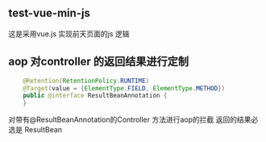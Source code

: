 ## test-vue-min-js
这是采用vue.js 实现前天页面的js 逻辑


## aop 对controller 的返回结果进行定制
```java
	@Retention(RetentionPolicy.RUNTIME)
	@Target(value = {ElementType.FIELD, ElementType.METHOD})
	public @interface ResultBeanAnnotation {
	}
```


对带有@ResultBeanAnnotation的Controller 方法进行aop的拦截
返回的结果必选是 ResultBean<T>

